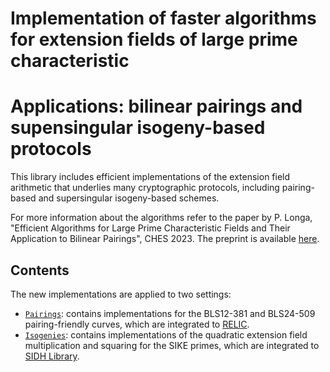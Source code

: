 # Implementation of faster algorithms for extension fields of large prime characteristic
# Applications: bilinear pairings and supensingular isogeny-based protocols

This library includes efficient implementations of the extension field arithmetic that underlies many cryptographic protocols, including pairing-based and supersingular isogeny-based schemes. 

For more information about the algorithms refer to the paper by P. Longa, "Efficient Algorithms for Large Prime Characteristic Fields and Their Application to Bilinear Pairings", CHES 2023.
The preprint is available [here](https://eprint.iacr.org/2022/367).

## Contents

The new implementations are applied to two settings:

* [`Pairings`](RELIC_pairings/): contains implementations for the BLS12-381 and BLS24-509 pairing-friendly curves, which are integrated to [RELIC](https://github.com/relic-toolkit/relic).
* [`Isogenies`](SIKE_primes/): contains implementations of the quadratic extension field multiplication and squaring for the SIKE primes, which are integrated to [SIDH Library](https://github.com/microsoft/PQCrypto-SIDH).

